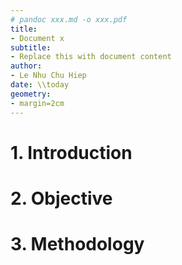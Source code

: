 ```yaml
---
# pandoc xxx.md -o xxx.pdf
title:
- Document x
subtitle:
- Replace this with document content
author:
- Le Nhu Chu Hiep
date: \\today
geometry:
- margin=2cm
---
```


# 1. Introduction
# 2. Objective
# 3. Methodology

